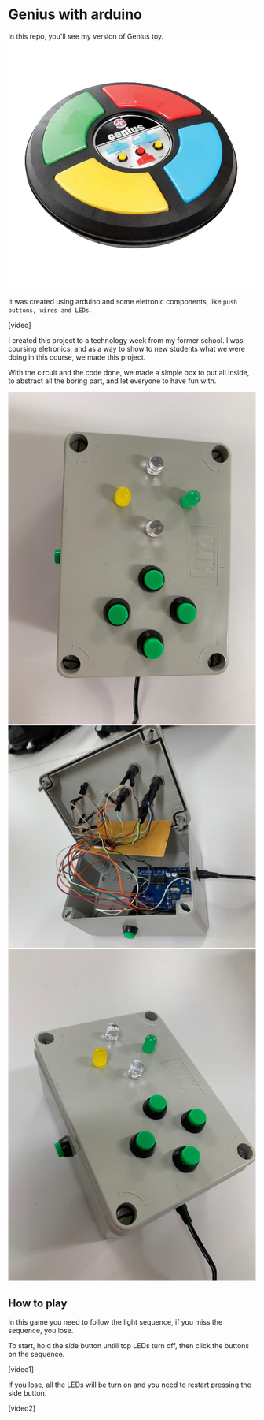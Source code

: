 # Genius with arduino

In this repo, you'll see my version of Genius toy.
[![Genius Estrela](./assets/genius.png)](https://www.estrela.com.br/jogo-genius-estrela-100543353_est_pai/p)

It was created using arduino and some eletronic components, like `push buttons, wires and LEDs`.

[video]

I created this project to a technology week from my former school. I was coursing eletronics, and as a way to show to new students what we were doing in this course, we made this project.

With the circuit and the code done, we made a simple box to put all inside, to abstract all the boring part, and let everyone to have fun with.

![Project with case 1](./assets/01.jpg)
![Project with case 2](./assets/02.jpg)
![Project with case 3](./assets/03.jpg)

## How to play
In this game you need to follow the light sequence, if you miss the sequence, you lose.

To start, hold the side button untill top LEDs turn off, then click the buttons on the sequence.

[video1]

If you lose, all the LEDs will be turn on and you need to restart pressing the side button.

[video2]



